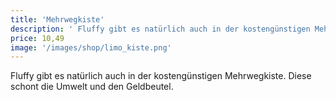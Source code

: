 ```yaml
---
title: 'Mehrwegkiste'
description: ' Fluffy gibt es natürlich auch in der kostengünstigen Mehrwegkiste.'
price: 10,49
image: '/images/shop/limo_kiste.png'
---
```


Fluffy gibt es natürlich auch in der kostengünstigen Mehrwegkiste. Diese schont die Umwelt und den Geldbeutel.
